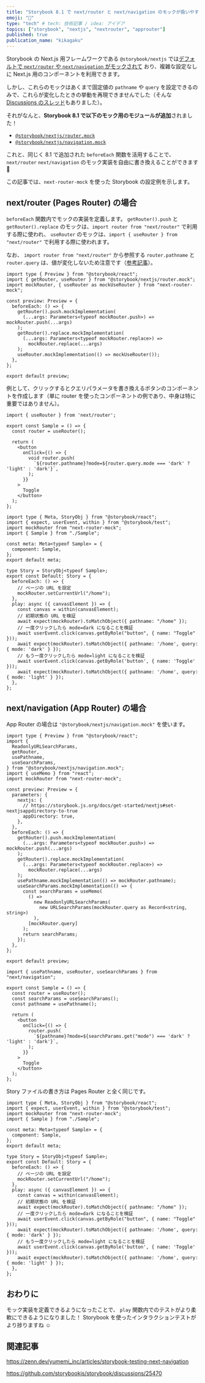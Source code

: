 ```yaml
---
title: "Storybook 8.1 で next/router と next/navigation のモックが扱いやすくなったよ" #を使ってテストを便利に、next-router-mock を使っちゃおう
emoji: "🙌"
type: "tech" # tech: 技術記事 / idea: アイデア
topics: ["storybook", "nextjs", "nextrouter", "approuter"]
published: true
publication_name: "kikagaku"
---
```


Storybook の Next.js 用フレームワークである `@storybook/nextjs` では[デフォルトで `next/router` や `next/navigation` がモックされて](https://storybook.js.org/blog/integrate-nextjs-and-storybook-automatically/) おり、複雑な設定なしに Next.js 用のコンポーネントを利用できます。

しかし、これらのモックはあくまで固定値の `pathname` や `query` を設定できるのみで、これらが変化したときの挙動を再現できませんでした（そんな [Discussions のスレッド](https://github.com/storybookjs/storybook/discussions/25470)もありました）。

それがなんと、**Storybook 8.1 で以下のモック用のモジュールが追加**されました！

- [`@storybook/nextjs/router.mock`](https://storybook.js.org/docs/get-started/nextjs#storybooknextjsroutermock)
- [`@storybook/nextjs/navigation.mock`](https://storybook.js.org/docs/get-started/nextjs#storybooknextjsnavigationmock)

これと、同じく 8.1 で追加された `beforeEach` 関数を活用することで、 `next/router` `next/navigation` のモック実装を自由に書き換えることができます 🎉

この記事では、`next-router-mock` を使った Storybook の設定例を示します。

## next/router (Pages Router) の場合

`beforeEach` 関数内でモックの実装を定義します。
`getRouter().push` と `getRouter().replace` のモックは、`import router from "next/router"` で利用する際に使われ、
`useRouter` のモックは、`import { useRouter } from "next/router"` で利用する際に使われます。

なお、 `import router from "next/router"` から参照する `router.pathname` と `router.query` は、値が変化しないため注意です（[参考記事](https://zenn.dev/yoshiishunichi/articles/ed67d3cf1b9b41)）。

```tsx:.storybook/preview.tsx
import type { Preview } from "@storybook/react";
import { getRouter, useRouter } from "@storybook/nextjs/router.mock";
import mockRouter, { useRouter as mockUseRouter } from "next-router-mock";

const preview: Preview = {
  beforeEach: () => {
    getRouter().push.mockImplementation(
      (...args: Parameters<typeof mockRouter.push>) => mockRouter.push(...args)
    );
    getRouter().replace.mockImplementation(
      (...args: Parameters<typeof mockRouter.replace>) =>
        mockRouter.replace(...args)
    );
    useRouter.mockImplementation(() => mockUseRouter());
  },
};

export default preview;
```

例として、クリックするとクエリパラメータを書き換えるボタンのコンポーネントを作成します（単に router を使ったコンポーネントの例であり、中身は特に重要ではありません）。

```tsx:src/components/Sample.tsx
import { useRouter } from 'next/router';

export const Sample = () => {
  const router = useRouter();

  return (
    <button
      onClick={() => {
        void router.push(
          `${router.pathname}?mode=${router.query.mode === 'dark' ? 'light' : 'dark'}`,
        );
      }}
    >
      Toggle
    </button>
  );
};
```

```tsx:src/components/Sample.stories.tsx
import type { Meta, StoryObj } from "@storybook/react";
import { expect, userEvent, within } from "@storybook/test";
import mockRouter from "next-router-mock";
import { Sample } from "./Sample";

const meta: Meta<typeof Sample> = {
  component: Sample,
};
export default meta;

type Story = StoryObj<typeof Sample>;
export const Default: Story = {
  beforeEach: () => {
    // ページの URL を設定
    mockRouter.setCurrentUrl("/home");
  },
  play: async ({ canvasElement }) => {
    const canvas = within(canvasElement);
    // 初期状態の URL を検証
    await expect(mockRouter).toMatchObject({ pathname: "/home" });
    // 一度クリックしたら mode=dark になることを検証
    await userEvent.click(canvas.getByRole("button", { name: "Toggle" }));
    await expect(mockRouter).toMatchObject({ pathname: '/home', query: { mode: 'dark' } });
    // もう一度クリックしたら mode=light になることを検証
    await userEvent.click(canvas.getByRole('button', { name: 'Toggle' }));
    await expect(mockRouter).toMatchObject({ pathname: '/home', query: { mode: 'light' } });
  },
};
```

## next/navigation (App Router) の場合

App Router の場合は `"@storybook/nextjs/navigation.mock"` を使います。

```tsx:.storybook/preview.tsx
import type { Preview } from "@storybook/react";
import {
  ReadonlyURLSearchParams,
  getRouter,
  usePathname,
  useSearchParams,
} from "@storybook/nextjs/navigation.mock";
import { useMemo } from "react";
import mockRouter from "next-router-mock";

const preview: Preview = {
  parameters: {
    nextjs: {
      // https://storybook.js.org/docs/get-started/nextjs#set-nextjsappdirectory-to-true
      appDirectory: true,
    },
  },
  beforeEach: () => {
    getRouter().push.mockImplementation(
      (...args: Parameters<typeof mockRouter.push>) => mockRouter.push(...args)
    );
    getRouter().replace.mockImplementation(
      (...args: Parameters<typeof mockRouter.replace>) =>
        mockRouter.replace(...args)
    );
    usePathname.mockImplementation(() => mockRouter.pathname);
    useSearchParams.mockImplementation(() => {
      const searchParams = useMemo(
        () =>
          new ReadonlyURLSearchParams(
            new URLSearchParams(mockRouter.query as Record<string, string>)
          ),
        [mockRouter.query]
      );
      return searchParams;
    });
  },
};

export default preview;
```

```tsx:src/app/_components/Sample.tsx
import { usePathname, useRouter, useSearchParams } from "next/navigation";

export const Sample = () => {
  const router = useRouter();
  const searchParams = useSearchParams();
  const pathname = usePathname();

  return (
    <button
      onClick={() => {
        router.push(
          `${pathname}?mode=${searchParams.get("mode") === 'dark' ? 'light' : 'dark'}`,
        );
      }}
    >
      Toggle
    </button>
  );
};
```

Story ファイルの書き方は Pages Router と全く同じです。

```tsx:src/app/_components/Sample.stories.tsx
import type { Meta, StoryObj } from "@storybook/react";
import { expect, userEvent, within } from "@storybook/test";
import mockRouter from "next-router-mock";
import { Sample } from "./Sample";

const meta: Meta<typeof Sample> = {
  component: Sample,
};
export default meta;

type Story = StoryObj<typeof Sample>;
export const Default: Story = {
  beforeEach: () => {
    // ページの URL を設定
    mockRouter.setCurrentUrl("/home");
  },
  play: async ({ canvasElement }) => {
    const canvas = within(canvasElement);
    // 初期状態の URL を検証
    await expect(mockRouter).toMatchObject({ pathname: "/home" });
    // 一度クリックしたら mode=dark になることを検証
    await userEvent.click(canvas.getByRole("button", { name: "Toggle" }));
    await expect(mockRouter).toMatchObject({ pathname: '/home', query: { mode: 'dark' } });
    // もう一度クリックしたら mode=light になることを検証
    await userEvent.click(canvas.getByRole('button', { name: 'Toggle' }));
    await expect(mockRouter).toMatchObject({ pathname: '/home', query: { mode: 'light' } });
  },
};
```

## おわりに

モック実装を定義できるようになったことで、 `play` 関数内でのテストがより柔軟にできるようになりました！
Storybook を使ったインタラクションテストがより捗りますね ☺️

## 関連記事

https://zenn.dev/yumemi_inc/articles/storybook-testing-next-navigation

https://github.com/storybookjs/storybook/discussions/25470
